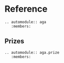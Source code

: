 # Reference

```{eval-rst}
.. automodule:: aga
   :members:
```

## Prizes

```{eval-rst}
.. automodule:: aga.prize
   :members:
```
